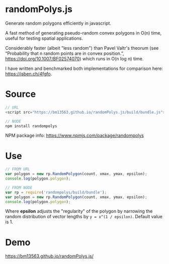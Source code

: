 # randomPolys.js
Generate random polygons efficiently in javascript.

A fast method of generating pseudo-random convex polygons in O(n) time, useful for testing spatial applications.

Considerably faster (albeit "less random") than Pavel Valtr's theorum (see “Probability that n random points are in convex position.”, https://doi.org/10.1007/BF02574070) which runs in O(n log n) time.

I have written and benchmarked both implementations for comparison here: https://jsben.ch/4fgfo.

# Source

```javascript
// URL
<script src="https://bm13563.github.io/randomPolys.js/build/bundle.js"></script>

// NODE
npm install randompolys
```

NPM package info: https://www.npmjs.com/package/randompolys

# Use

```javascript
// FROM URL
var polygon = new rp.RandomPolygon(count, xmax, ymax, epsilon);
console.log(polygon.polygon);

// FROM NODE
var rp = require('randompolys/build/bundle');
var polygon = new rp.RandomPolygon(count, xmax, ymax, epsilon);
console.log(polygon.polygon);
```
Where <strong>epsilon</strong> adjusts the "regularity" of the polygon by narrowing the random distribution of vector lengths by ```y = x^(1 / epsilon)```. Default value is 1.

# Demo
https://bm13563.github.io/randomPolys.js/

